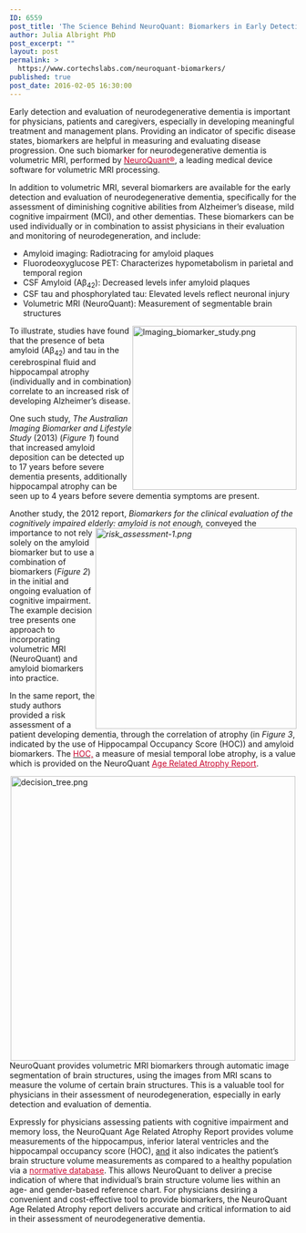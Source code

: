 ```yaml
---
ID: 6559
post_title: 'The Science Behind NeuroQuant: Biomarkers in Early Detection and Evaluation of Neurodegeneration'
author: Julia Albright PhD
post_excerpt: ""
layout: post
permalink: >
  https://www.cortechslabs.com/neuroquant-biomarkers/
published: true
post_date: 2016-02-05 16:30:00
---
```

Early detection and evaluation of neurodegenerative dementia is important for physicians, patients and caregivers, especially in developing meaningful treatment and management plans. Providing an indicator of specific disease states, biomarkers are helpful in measuring and evaluating disease progression. One such biomarker for neurodegenerative dementia is volumetric MRI, performed by <a href="http://www.cortechslabs.com/neuroquant"><span style="color: #c8042c;">NeuroQuant®</span></a>, a leading medical device software for volumetric MRI processing.

In addition to volumetric MRI, several biomarkers are available for the early detection and evaluation of neurodegenerative dementia, specifically for the assessment of diminishing cognitive abilities from Alzheimer’s disease, mild cognitive impairment (MCI), and other dementias. These biomarkers can be used individually or in combination to assist physicians in their evaluation and monitoring of neurodegeneration, and include:
<ul>
 	<li>Amyloid imaging: Radiotracing for amyloid plaques</li>
 	<li>Fluorodeoxyglucose PET: Characterizes hypometabolism in parietal and temporal region</li>
 	<li>CSF Amyloid (Aβ<sub>42</sub>): Decreased levels infer amyloid plaques</li>
 	<li>CSF tau and phosphorylated tau: Elevated levels reflect neuronal injury</li>
 	<li>Volumetric MRI (NeuroQuant): Measurement of segmentable brain structures</li>
</ul>
<img style="float: right; width: 288px;" title="Imaging_biomarker_study.png" src="http://cortechsnews.cortechslabs.com/hubfs/Imaging_biomarker_study.png?t=1486616743416" alt="Imaging_biomarker_study.png" />To illustrate, studies have found that the presence of beta amyloid (Aβ<sub>42</sub>) and tau in the cerebrospinal fluid and hippocampal atrophy (individually and in combination) correlate to an increased risk of developing Alzheimer’s disease.

One such study,<em> The Australian Imaging Biomarker and Lifestyle Study</em> (2013) (<em>Figure 1</em>) found that increased amyloid deposition can be detected up to 17 years before severe dementia presents, additionally hippocampal atrophy can be seen up to 4 years before severe dementia symptoms are present.

Another study, the 2012 report, <em>Biomarkers for the clinical evaluation of the cognitively impaired elderly: amyloid is not <img style="float: right; width: 353px;" title="risk_assessment-1.png" src="http://cortechsnews.cortechslabs.com/hubfs/risk_assessment-1.png?t=1486616743416" alt="risk_assessment-1.png" />enough, </em>conveyed the importance to not rely solely on the amyloid biomarker but to use a combination of biomarkers (<em>Figure 2</em>) in the initial and ongoing evaluation of cognitive impairment. The example decision tree presents one approach to incorporating volumetric MRI (NeuroQuant) and amyloid biomarkers into practice.

In the same report, the study authors provided a risk assessment of a patient developing dementia, through the correlation of atrophy (in <em>Figure 3</em>, indicated by the use of Hippocampal Occupancy Score (HOC)) and amyloid biomarkers. The <a href="/hoc"><span style="color: #c8042c;">HOC,</span></a> a measure of mesial temporal lobe atrophy, is a value which is provided on the NeuroQuant <span style="color: #c8042c;"><a style="color: #c8042c;" href="https://www.cortechslabs.com/neuroquant/age/">Age Related Atrophy Report</a></span>.

<img style="width: 500px; display: block; margin-left: auto; margin-right: auto;" title="decision_tree.png" src="http://cortechsnews.cortechslabs.com/hubfs/decision_tree.png?t=1486616743416" alt="decision_tree.png" />NeuroQuant provides volumetric MRI biomarkers through automatic image segmentation of brain structures, using the images from MRI scans to measure the volume of certain brain structures. This is a valuable tool for physicians in their assessment of neurodegeneration, especially in early detection and evaluation of dementia.

Expressly for physicians assessing patients with cognitive impairment and memory loss, the NeuroQuant Age Related Atrophy Report provides volume measurements of the hippocampus, inferior lateral ventricles and the hippocampal occupancy score (HOC), <span style="text-decoration: underline;">and</span> it also indicates the patient’s brain structure volume measurements as compared to a healthy population via a <span style="color: #c8042c;"><a style="color: #c8042c;" href="/normhttps://www.cortechslabs.com/whitepapers/ative-database">normative database</a></span>. This allows NeuroQuant to deliver a precise indication of where that individual’s brain structure volume lies within an age- and gender-based reference chart. For physicians desiring a convenient and cost-effective tool to provide biomarkers, the NeuroQuant Age Related Atrophy report delivers accurate and critical information to aid in their assessment of neurodegenerative dementia.